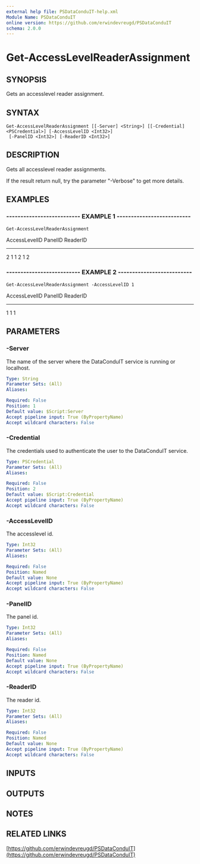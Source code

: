 ```yaml
---
external help file: PSDataConduIT-help.xml
Module Name: PSDataConduIT
online version: https://github.com/erwindevreugd/PSDataConduIT
schema: 2.0.0
---
```


# Get-AccessLevelReaderAssignment

## SYNOPSIS
Gets an accesslevel reader assignment.

## SYNTAX

```
Get-AccessLevelReaderAssignment [[-Server] <String>] [[-Credential] <PSCredential>] [-AccessLevelID <Int32>]
 [-PanelID <Int32>] [-ReaderID <Int32>]
```

## DESCRIPTION
Gets all accesslevel reader assignments. 

If the result return null, try the parameter "-Verbose" to get more details.

## EXAMPLES

### -------------------------- EXAMPLE 1 --------------------------
```
Get-AccessLevelReaderAssignment
```

AccessLevelID PanelID       ReaderID
------------- -------       --------
2             1             1
2             1             2

### -------------------------- EXAMPLE 2 --------------------------
```
Get-AccessLevelReaderAssignment -AccessLevelID 1
```

AccessLevelID PanelID       ReaderID
------------- -------       --------
1             1             1

## PARAMETERS

### -Server
The name of the server where the DataConduIT service is running or localhost.

```yaml
Type: String
Parameter Sets: (All)
Aliases: 

Required: False
Position: 1
Default value: $Script:Server
Accept pipeline input: True (ByPropertyName)
Accept wildcard characters: False
```

### -Credential
The credentials used to authenticate the user to the DataConduIT service.

```yaml
Type: PSCredential
Parameter Sets: (All)
Aliases: 

Required: False
Position: 2
Default value: $Script:Credential
Accept pipeline input: True (ByPropertyName)
Accept wildcard characters: False
```

### -AccessLevelID
The accesslevel id.

```yaml
Type: Int32
Parameter Sets: (All)
Aliases: 

Required: False
Position: Named
Default value: None
Accept pipeline input: True (ByPropertyName)
Accept wildcard characters: False
```

### -PanelID
The panel id.

```yaml
Type: Int32
Parameter Sets: (All)
Aliases: 

Required: False
Position: Named
Default value: None
Accept pipeline input: True (ByPropertyName)
Accept wildcard characters: False
```

### -ReaderID
The reader id.

```yaml
Type: Int32
Parameter Sets: (All)
Aliases: 

Required: False
Position: Named
Default value: None
Accept pipeline input: True (ByPropertyName)
Accept wildcard characters: False
```

## INPUTS

## OUTPUTS

## NOTES

## RELATED LINKS

[https://github.com/erwindevreugd/PSDataConduIT](https://github.com/erwindevreugd/PSDataConduIT)

